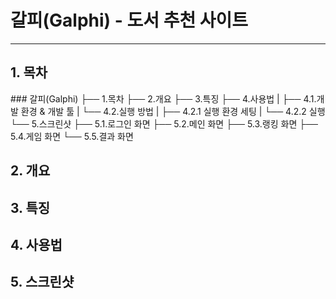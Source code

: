 # 갈피(Galphi) - 도서 추천 사이트
<hr/>
<h2>1. 목차</h2>
### 갈피(Galphi)  
├── 1.목차  
├── 2.개요  
├── 3.특징  
├── 4.사용법  
|   ├── 4.1.개발 환경 & 개발 툴  
|   └── 4.2.실행 방법  
|       ├── 4.2.1 실행 환경 세팅  
|       └── 4.2.2 실행  
└── 5.스크린샷  
    ├── 5.1.로그인 화면  
    ├── 5.2.메인 화면  
    ├── 5.3.랭킹 화면  
    ├── 5.4.게임 화면  
    └── 5.5.결과 화면 
</span>


<h2>2. 개요</h2>

<h2>3. 특징</h2>

<h2>4. 사용법</h2>
<h2>5. 스크린샷</h2>
